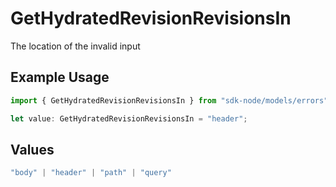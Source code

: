 # GetHydratedRevisionRevisionsIn

The location of the invalid input

## Example Usage

```typescript
import { GetHydratedRevisionRevisionsIn } from "sdk-node/models/errors";

let value: GetHydratedRevisionRevisionsIn = "header";
```

## Values

```typescript
"body" | "header" | "path" | "query"
```